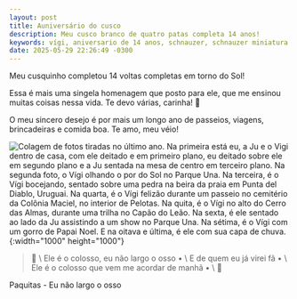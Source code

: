 ```yaml
---
layout: post
title: Auniversário do cusco
description: Meu cusco branco de quatro patas completa 14 anos!
keywords: vígi, aniversario de 14 anos, schnauzer, schnauzer miniatura
date: 2025-05-29 22:26:49 -0300
---
```


Meu cusquinho completou 14 voltas completas em torno do Sol!

Essa é mais uma singela homenagem que posto para ele, que me ensinou muitas coisas nessa vida. Te devo várias, carinha! 👊

O meu sincero desejo é por mais um longo ano de passeios, viagens, brincadeiras e comida boa. Te amo, meu véio!

![Colagem de fotos tiradas no último ano. Na primeira está eu, a Ju e o Vigi dentro de casa, com ele deitado e em primeiro plano, eu deitado sobre ele em segundo plano e a Ju sentada na mesa de centro em terceiro plano. Na segunda foto, o Vígi olhando o por do Sol no Parque Una. Na terceira, é o Vígi bocejando, sentado sobre uma pedra na beira da praia em Punta del Diablo, Uruguai. Na quarta, é o Vígi felizão durante um passeio no cemitério da Colônia Maciel, no interior de Pelotas. Na quita, é o Vígi no alto do Cerro das Almas, durante uma trilha no Capão do Leão. Na sexta, é ele sentado ao lado da Ju assistindo a um show no Parque Una. Na sétima, é o Vígi com um gorro de Papai Noel. E na oitava e última, é ele com sua capa de chuva.](/assets/images/blog/2025-05-29-auniversario_do_cusco/01.webp "Colagem de fotos tiradas no último ano.
Na primeira está eu, a Ju e o Vigi dentro de casa, com ele deitado e em primeiro plano, eu deitado sobre ele em segundo plano e a Ju sentada na mesa de centro em terceiro plano.
Na segunda foto, o Vígi olhando o por do Sol no Parque Una.
Na terceira, é o Vígi bocejando, sentado sobre uma pedra na beira da praia em Punta del Diablo, Uruguai.
Na quarta, é o Vígi felizão durante um passeio no cemitério da Colônia Maciel, no interior de Pelotas.
Na quita, é o Vígi no alto do Cerro das Almas, durante uma trilha no Capão do Leão.
Na sexta, é ele sentado ao lado da Ju assistindo a um show no Parque Una.
Na sétima, é o Vígi com um gorro de Papai Noel. E na oitava e última, é ele com sua capa de chuva."){:width="1000" height="1000"}

> &#127932; \\
Ele é o colosso, eu não largo o osso • \\
E de quem eu já virei fã • \\
Ele é o colosso que vem me acordar de manhã • \\
&#127932;

Paquitas - Eu não largo o osso
